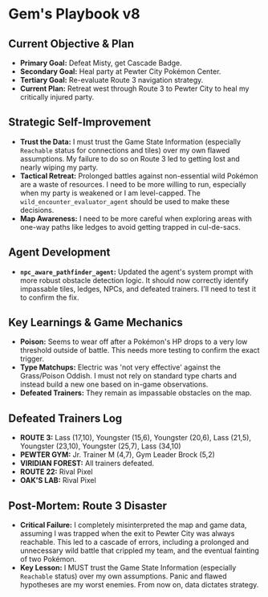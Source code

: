 # Gem's Playbook v8

## Current Objective & Plan
- **Primary Goal:** Defeat Misty, get Cascade Badge.
- **Secondary Goal:** Heal party at Pewter City Pokémon Center.
- **Tertiary Goal:** Re-evaluate Route 3 navigation strategy.
- **Current Plan:** Retreat west through Route 3 to Pewter City to heal my critically injured party.

## Strategic Self-Improvement
- **Trust the Data:** I must trust the Game State Information (especially `Reachable` status for connections and tiles) over my own flawed assumptions. My failure to do so on Route 3 led to getting lost and nearly wiping my party.
- **Tactical Retreat:** Prolonged battles against non-essential wild Pokémon are a waste of resources. I need to be more willing to run, especially when my party is weakened or I am level-capped. The `wild_encounter_evaluator_agent` should be used to make these decisions.
- **Map Awareness:** I need to be more careful when exploring areas with one-way paths like ledges to avoid getting trapped in cul-de-sacs.

## Agent Development
- **`npc_aware_pathfinder_agent`:** Updated the agent's system prompt with more robust obstacle detection logic. It should now correctly identify impassable tiles, ledges, NPCs, and defeated trainers. I'll need to test it to confirm the fix.

## Key Learnings & Game Mechanics
- **Poison:** Seems to wear off after a Pokémon's HP drops to a very low threshold outside of battle. This needs more testing to confirm the exact trigger.
- **Type Matchups:** Electric was 'not very effective' against the Grass/Poison Oddish. I must not rely on standard type charts and instead build a new one based on in-game observations.
- **Defeated Trainers:** They remain as impassable obstacles on the map.

## Defeated Trainers Log
- **ROUTE 3:** Lass (17,10), Youngster (15,6), Youngster (20,6), Lass (21,5), Youngster (23,10), Youngster (25,7), Lass (34,10)
- **PEWTER GYM:** Jr. Trainer M (4,7), Gym Leader Brock (5,2)
- **VIRIDIAN FOREST:** All trainers defeated.
- **ROUTE 22:** Rival Pixel
- **OAK'S LAB:** Rival Pixel

## Post-Mortem: Route 3 Disaster
- **Critical Failure:** I completely misinterpreted the map and game data, assuming I was trapped when the exit to Pewter City was always reachable. This led to a cascade of errors, including a prolonged and unnecessary wild battle that crippled my team, and the eventual fainting of two Pokémon.
- **Key Lesson:** I MUST trust the Game State Information (especially `Reachable` status) over my own assumptions. Panic and flawed hypotheses are my worst enemies. From now on, data dictates strategy.